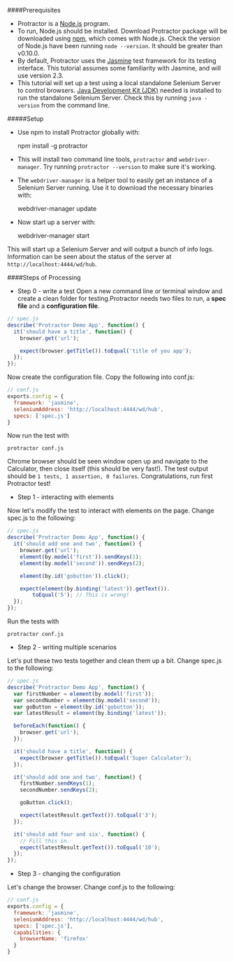 ####Prerequisites
* Protractor is a [Node.js](http://nodejs.org/) program.
* To run, Node.js should be installed. Download Protractor package will be downloaded using [npm](https://www.npmjs.org/), which comes with Node.js. Check the version of Node.js have been running `node --version`. It should be greater than v0.10.0.
* By default, Protractor uses the [Jasmine](http://jasmine.github.io/) test framework for its testing interface. This tutorial assumes some familiarity with Jasmine, and will use version 2.3.
* This tutorial will set up a test using a local standalone Selenium Server to control browsers. [Java Development Kit (JDK)](http://www.oracle.com/technetwork/java/javase/downloads/index.html) needed is installed to run the standalone Selenium Server. Check this by running `java -version` from the command line.

#####Setup
* Use npm to install Protractor globally with:

    npm install -g protractor

* This will install two command line tools, `protractor` and `webdriver-manager`. Try running `protractor --version` to make sure it's working.

* The `webdriver-manager` is a helper tool to easily get an instance of a Selenium Server running. Use it to download the necessary binaries with:

    webdriver-manager update

* Now start up a server with:

    webdriver-manager start

This will start up a Selenium Server and will output a bunch of info logs. Information can be seen about the status of the server at `http://localhost:4444/wd/hub`.

####Steps of Processing
* Step 0 - write a test
Open a new command line or terminal window and create a clean folder for testing.Protractor needs two files to run, a **spec file** and a **configuration file**. 

```javascript
// spec.js
describe('Protractor Demo App', function() {
  it('should have a title', function() {
    browser.get('url');

    expect(browser.getTitle()).toEqual('title of you app');
  });
});
```

Now create the configuration file. Copy the following into conf.js:

```js
// conf.js
exports.config = {
  framework: 'jasmine',
  seleniumAddress: 'http://localhost:4444/wd/hub',
  specs: ['spec.js']
}
```

Now run the test with

    protractor conf.js

Chrome browser should be seen window open up and navigate to the Calculator, then close itself (this should be very fast!). The test output should be `1 tests, 1 assertion, 0 failures`. Congratulations, run first Protractor test!

* Step 1 - interacting with elements

Now let's modify the test to interact with elements on the page. Change spec.js to the following:

```js
// spec.js
describe('Protractor Demo App', function() {
  it('should add one and two', function() {
    browser.get('url');
    element(by.model('first')).sendKeys(1);
    element(by.model('second')).sendKeys(2);

    element(by.id('gobutton')).click();

    expect(element(by.binding('latest')).getText()).
        toEqual('5'); // This is wrong!
  });
});
```
Run the tests with

    protractor conf.js

* Step 2 - writing multiple scenarios

Let's put these two tests together and clean them up a bit. Change spec.js to the following:

```js
// spec.js
describe('Protractor Demo App', function() {
  var firstNumber = element(by.model('first'));
  var secondNumber = element(by.model('second'));
  var goButton = element(by.id('gobutton'));
  var latestResult = element(by.binding('latest'));

  beforeEach(function() {
    browser.get('url');
  });

  it('should have a title', function() {
    expect(browser.getTitle()).toEqual('Super Calculator');
  });

  it('should add one and two', function() {
    firstNumber.sendKeys(1);
    secondNumber.sendKeys(2);

    goButton.click();

    expect(latestResult.getText()).toEqual('3');
  });

  it('should add four and six', function() {
    // Fill this in.
    expect(latestResult.getText()).toEqual('10');
  });
});
```
* Step 3 - changing the configuration

Let's change the browser. Change conf.js to the following:

```js
// conf.js
exports.config = {
  framework: 'jasmine',
  seleniumAddress: 'http://localhost:4444/wd/hub',
  specs: ['spec.js'],
  capabilities: {
    browserName: 'firefox'
  }
}
```
